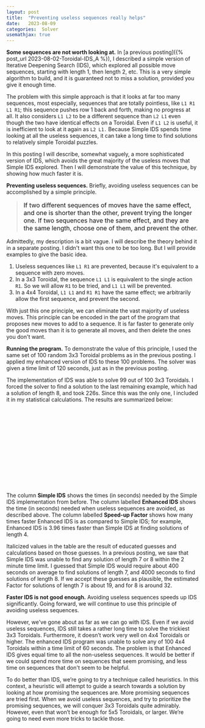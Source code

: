 ```yaml
---
layout: post
title:  "Preventing useless sequences really helps"
date:   2023-08-09
categories:  Solver
usemathjax: true
---
```

<style>
blockquote 
{
    color: #111;
    letter-spacing: 0px;
    font-size: 16px;
}
table
{
    max-width: 0px;
    margin-left:auto; 
    margin-right:auto;  
}
</style>

**Some sequences are not worth looking at.**
In [a previous posting]({% post_url 2023-08-02-Toroidal-IDS_A %}), I described a simple version of Iterative Deepening Search (IDS), which explored all possible move sequences, starting with length 1, then length 2, etc.  This is a very simple algorithm to build, and it is guaranteed not to miss a solution, provided you give it enough time.

The problem with this simple approach is that it looks at far too many sequences, most especially, sequences that are totally pointless, like `L1 R1 L1 R1`; this sequence pushes row 1 back and forth, making no progress at all.  It also considers `L1 L2` to be a different sequence than `L2 L1` even though the two have identical effects on a Toroidal.  Even if `L1 L2` is useful, it is inefficient to look at it again as `L2 L1.`  Because  Simple IDS spends time looking at all the useless sequences, it can take a long time to find solutions to relatively simple Toroidal puzzles.

In this posting I will describe, somewhat vaguely, a more sophisticated version of IDS, which avoids the great majority of the useless moves that Simple IDS explored.  Then I will demonstrate the value of this technique, by showing how much faster it is.

**Preventing useless sequences.**
Briefly, avoiding useless sequences can be accomplished by a simple principle. 
> If two different sequences of moves have the same effect, and one is shorter than the other, prevent trying the longer one.
> If two sequences have the same effect, and they are the same length, choose one of them, and prevent the other.  

Admittedly, my description is a bit vague.  I will describe the theory behind it in a separate posting.  I didn't want this one to be too long.  But I will provide examples to give the basic idea.
1. Useless sequences like `L1 R1` are prevented, because it's equivalent to a sequence with zero moves.
2. In a 3x3 Toroidal, the sequence `L1 L1` is equivalent to the single action `R1`.  So we will allow `R1` to be tried, and `L1 L1` will be prevented.
3. In a 4x4 Toroidal,  `L1 L1` and `R1 R1` have the same effect; we arbitrarily allow the first sequence, and prevent the second.  

With just this one principle, we can eliminate the vast majority of useless moves.  This principle can be encoded in the part of the program that proposes new moves to add to a sequence.  It is far faster to generate only the good moves than it is to generate all moves, and then delete the ones you don't want.  

**Running the program.**
To demonstrate the value of this principle, I used the same set of 100 random 3x3 Toroidal problems as in the previous posting.  I applied my enhanced version of IDS to these 100 problems.  The solver was given a time limit of 120 seconds, just as in the previous posting.

The implementation of IDS was able to solve 99 out of 100 3x3 Toroidals.   I forced the solver to find a solution to the last remaining example, which had a solution of length 8, and took 226s.  Since this was the only one, I included it in my statistical calculations. The results are summarized below:

| Solution length | Number | Simple IDS | Enhanced IDS | Speed-up Factor |
|:-:|--:|--:|--:|--:|
| 4 |   7 |     0.47 |   0.101 |   3.96 |
| 5 |  17 |     4.20 |   0.631 |   6.47 |
| 6 |  38 |    38.90 |   3.710 |   10.03 |
| 7 |  35 |   *400*   |  20.900 |  *19.00*   |
| 8 |   3 |   *4000*  | 126.700 |  *32.00*   |

The column **Simple IDS** shows the times  (in seconds) needed by the Simple IDS implementation from before.  The column labelled **Enhanced IDS** shows the time (in seconds) needed when useless sequences are avoided, as described above.  The column labelled **Speed-up Factor** shows how many times faster Enhanced IDS is as compared to Simple IDS; for example, Enhanced IDS is 3.96 times faster than Simple IDS at finding solutions of length 4.  

Italicized values in the table are the result of educated guesses and calculations based on those guesses.
In a previous posting, we saw that Simple IDS was unable to find any solution of length 7 or 8 within the 2 minute time limit.  I guessed that Simple IDS would require about 400 seconds on average to find solutions of length 7, and 4000 seconds to find solutions of length 8.  If we accept these guesses as plausible, the estimated Factor for solutions of length 7 is about 19, and for 8 is around 32.  

**Faster IDS is not good enough.**
Avoiding useless sequences speeds up IDS significantly.  Going forward, we will continue to use this principle of avoiding useless sequences.

However, we've gone about as far as we can go with IDS.  Even if we avoid useless sequences, IDS still takes a rather long time to solve the trickiest 3x3 Toroidals.  Furthermore, it doesn’t work very well on 4x4 Toroidals or higher.  The enhanced IDS program was unable to solve any of 100 4x4 Toroidals within a time limit of 60 seconds.  The problem is that Enhanced IDS gives equal time to all the non-useless sequences.  It would be better if we could spend more time on sequences that seem promising, and less time on sequences that don't seem to be helpful.

To do better than IDS, we’re going to try a technique called heuristics.  In this context, a heuristic will attempt to guide a search towards a solution by looking at how promising the sequences are.  More promising sequences are tried first.  When we avoid useless sequences, and try to prioritize the promising sequences, we will conquer 3x3 Toroidals quite admirably.  However, even that won’t be enough for 5x5 Toroidals, or larger.  We’re going to need even more tricks to tackle those.

